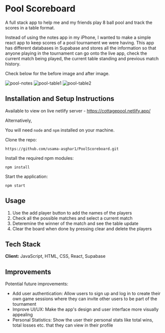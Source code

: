 # Pool Scoreboard

A full stack app to help me and my friends play 8 ball pool and track the scores in a table format.

Instead of using the notes app in my iPhone, I wanted to make a simple react app to keep scores of a pool tournament we were having. This app has different databases in Supabase and stores all the information so that anyone playing in the tournament can go onto the live app, check the current match being played, the current table standing and previous match history.

Check below for the before image and after image.

![pool-notes](https://github.com/usama-asghar1/PoolScoreboard/assets/124916801/b98fff06-3dbf-4999-85df-c1fe9a308a7c)
![pool-table1](https://github.com/usama-asghar1/PoolScoreboard/assets/124916801/6b82ec42-4ec8-4dbd-8e25-9f2d744f1b27)
![pool-table2](https://github.com/usama-asghar1/PoolScoreboard/assets/124916801/8acf84eb-f43c-4d93-a66b-3b3bf38d10a0)


## Installation and Setup Instructions

Available to view on live netlify server - https://cottagepool.netlify.app/

Alternatively,

You will need `node` and `npm` installed on your machine.

Clone the repo:

`https://github.com/usama-asghar1/PoolScoreboard.git`

Install the required npm modules:

`npm install`

Start the application:

`npm start`

## Usage

1. Use the add player button to add the names of the players
2. Check all the possible matches and select a current match
3. Deteremine the winner of the match and see the table update
4. Clear the board when done by pressing clear and delete the players

## Tech Stack

**Client:** JavaScript, HTML, CSS, React, Supabase

## Improvements

Potential future improvements:

- Add user authentication: Allow users to sign up and log in to create their own game sessions where they can invite other users to be part of the tournament
- Improve UI/UX: Make the app's design and user interface more visually appealing
- Personal Statistics: Show the user their personal stats like total wins, total losses etc. that they can view in their profile
